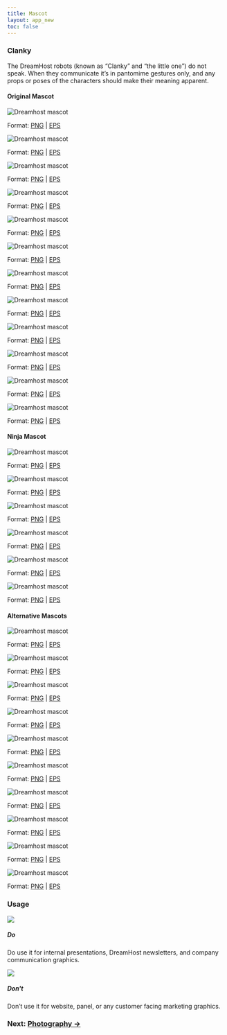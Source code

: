 ```yaml
---
title: Mascot
layout: app_new
toc: false
---
```


<div class="container-fluid p-0">
<div class="m-bottom-4">
<h3 class="m-bottom-2 t-bold">Clanky</h3>
<p>The DreamHost robots (known as “Clanky” and “the little one”) do not speak. When they communicate it’s in pantomime gestures only, and any props or poses of the characters should make their meaning apparent.</p>
</div>
<h4 class="m-bottom-2 t-bold">Original Mascot</h4>
	<div class="row">
		<div class="col-sm-6 col-md-2">
			<img class="bg-c-g100 m-0 rounded-top flex" src="{{site.baseurl}}/assets/images/mascot_new/m-1-1.png" alt="Dreamhost mascot" />
			<p class="rounded-bottom p-2 bg-c-b300 t-center t-c-w100">Format: <a class="t-c-w100" href="{{site.baseurl}}/assets/images/mascot_new/m-1-1.png" download>PNG</a> | <a class="t-c-w100" href="{{site.baseurl}}/assets/downloads/mascot_new/m-1-1.eps">EPS</a></p>
		</div>
		<div class="col-sm-6 col-md-2">
			<img class="bg-c-g100 m-0 rounded-top flex" src="{{site.baseurl}}/assets/images/mascot_new/m-1-2.png" alt="Dreamhost mascot" />
			<p class="rounded-bottom p-2 bg-c-b300 t-center t-c-w100">Format: <a class="t-c-w100" href="{{site.baseurl}}/assets/images/mascot_new/m-1-2.png" download>PNG</a> | <a class="t-c-w100" href="{{site.baseurl}}/assets/downloads/mascot_new/m-1-2.eps">EPS</a></p>
		</div>
		<div class="col-sm-6 col-md-2">
			<img class="bg-c-g100 m-0 rounded-top flex" src="{{site.baseurl}}/assets/images/mascot_new/m-1-3.png" alt="Dreamhost mascot" />
			<p class="rounded-bottom p-2 bg-c-b300 t-center t-c-w100">Format: <a class="t-c-w100" href="{{site.baseurl}}/assets/images/mascot_new/m-1-3.png" download>PNG</a> | <a class="t-c-w100" href="{{site.baseurl}}/assets/downloads/mascot_new/m-1-3.eps">EPS</a></p>
		</div>
		<div class="col-sm-6 col-md-2">
			<img class="bg-c-g100 m-0 rounded-top flex" src="{{site.baseurl}}/assets/images/mascot_new/m-1-4.png" alt="Dreamhost mascot" />
			<p class="rounded-bottom p-2 bg-c-b300 t-center t-c-w100">Format: <a class="t-c-w100" href="{{site.baseurl}}/assets/images/mascot_new/m-1-4.png" download>PNG</a> | <a class="t-c-w100" href="{{site.baseurl}}/assets/downloads/mascot_new/m-1-4.eps">EPS</a></p>
		</div>
		<div class="col-sm-6 col-md-2">
			<img class="bg-c-g100 m-0 rounded-top flex" src="{{site.baseurl}}/assets/images/mascot_new/m-1-5.png" alt="Dreamhost mascot" />
			<p class="rounded-bottom p-2 bg-c-b300 t-center t-c-w100">Format: <a class="t-c-w100" href="{{site.baseurl}}/assets/images/mascot_new/m-1-5.png" download>PNG</a> | <a class="t-c-w100" href="{{site.baseurl}}/assets/downloads/mascot_new/m-1-5.eps">EPS</a></p>
		</div>
		<div class="col-sm-6 col-md-2">
			<img class="bg-c-g100 m-0 rounded-top flex" src="{{site.baseurl}}/assets/images/mascot_new/m-1-6.png" alt="Dreamhost mascot" />
			<p class="rounded-bottom p-2 bg-c-b300 t-center t-c-w100">Format: <a class="t-c-w100" href="{{site.baseurl}}/assets/images/mascot_new/m-1-6.png" download>PNG</a> | <a class="t-c-w100" href="{{site.baseurl}}/assets/downloads/mascot_new/m-1-6.eps">EPS</a></p>
		</div>
	</div>
</div>

<div class="container-fluid p-0 m-bottom-4">
	<div class="row">
		<div class="col-sm-6 col-md-2">
			<img class="bg-c-g100 m-0 rounded-top flex" src="{{site.baseurl}}/assets/images/mascot_new/m-1-7.png" alt="Dreamhost mascot" />
			<p class="rounded-bottom p-2 bg-c-b300 t-center t-c-w100">Format: <a class="t-c-w100" href="{{site.baseurl}}/assets/images/mascot_new/m-1-7.png" download>PNG</a> | <a class="t-c-w100" href="{{site.baseurl}}/assets/downloads/mascot_new/m-1-7.eps">EPS</a></p>
		</div>
		<div class="col-sm-6 col-md-2">
			<img class="bg-c-g100 m-0 rounded-top flex" src="{{site.baseurl}}/assets/images/mascot_new/m-3-1.png" alt="Dreamhost mascot" />
			<p class="rounded-bottom p-2 bg-c-b300 t-center t-c-w100">Format: <a class="t-c-w100" href="{{site.baseurl}}/assets/images/mascot_new/m-3-1.png" download>PNG</a> | <a class="t-c-w100" href="{{site.baseurl}}/assets/downloads/mascot_new/m-3-1.eps">EPS</a></p>
		</div>
		<div class="col-sm-6 col-md-2">
			<img class="bg-c-g100 m-0 rounded-top flex" src="{{site.baseurl}}/assets/images/mascot_new/m-3-2.png" alt="Dreamhost mascot" />
			<p class="rounded-bottom p-2 bg-c-b300 t-center t-c-w100">Format: <a class="t-c-w100" href="{{site.baseurl}}/assets/images/mascot_new/m-3-2.png" download>PNG</a> | <a class="t-c-w100" href="{{site.baseurl}}/assets/downloads/mascot_new/m-3-2.eps">EPS</a></p>
		</div>
		<div class="col-sm-6 col-md-2">
			<img class="bg-c-g100 m-0 rounded-top flex" src="{{site.baseurl}}/assets/images/mascot_new/m-3-3.png" alt="Dreamhost mascot" />
			<p class="rounded-bottom p-2 bg-c-b300 t-center t-c-w100">Format: <a class="t-c-w100" href="{{site.baseurl}}/assets/images/mascot_new/m-3-3.png" download>PNG</a> | <a class="t-c-w100" href="{{site.baseurl}}/assets/downloads/mascot_new/m-3-3.eps">EPS</a></p>
		</div>
		<div class="col-sm-6 col-md-2">
			<img class="bg-c-g100 m-0 rounded-top flex" src="{{site.baseurl}}/assets/images/mascot_new/m-3-4.png" alt="Dreamhost mascot" />
			<p class="rounded-bottom p-2 bg-c-b300 t-center t-c-w100">Format: <a class="t-c-w100" href="{{site.baseurl}}/assets/images/mascot_new/m-3-4.png" download>PNG</a> | <a class="t-c-w100" href="{{site.baseurl}}/assets/downloads/mascot_new/m-3-4.eps">EPS</a></p>
		</div>
		<div class="col-sm-6 col-md-2">
			<img class="bg-c-g100 m-0 rounded-top flex" src="{{site.baseurl}}/assets/images/mascot_new/m-3-5.png" alt="Dreamhost mascot" />
			<p class="rounded-bottom p-2 bg-c-b300 t-center t-c-w100">Format: <a class="t-c-w100" href="{{site.baseurl}}/assets/images/mascot_new/m-3-5.png" download>PNG</a> | <a class="t-c-w100" href="{{site.baseurl}}/assets/downloads/mascot_new/m-3-5.eps">EPS</a></p>
		</div>
	</div>
</div>

<div class="container-fluid p-0 m-bottom-4">
<h4 class="m-bottom-2 t-bold">Ninja Mascot</h4>
	<div class="row">
		<div class="col-sm-6 col-md-2">
			<img class="bg-c-g100 m-0 rounded-top flex" src="{{site.baseurl}}/assets/images/mascot_new/m-2-1.png" alt="Dreamhost mascot" />
			<p class="rounded-bottom p-2 bg-c-b300 t-center t-c-w100">Format: <a class="t-c-w100" href="{{site.baseurl}}/assets/images/mascot_new/m-2-1.png" download>PNG</a> | <a class="t-c-w100" href="{{site.baseurl}}/assets/downloads/mascot_new/m-2-1.eps">EPS</a></p>
		</div>
		<div class="col-sm-6 col-md-2">
			<img class="bg-c-g100 m-0 rounded-top flex" src="{{site.baseurl}}/assets/images/mascot_new/m-2-2.png" alt="Dreamhost mascot" />
			<p class="rounded-bottom p-2 bg-c-b300 t-center t-c-w100">Format: <a class="t-c-w100" href="{{site.baseurl}}/assets/images/mascot_new/m-2-2.png" download>PNG</a> | <a class="t-c-w100" href="{{site.baseurl}}/assets/downloads/mascot_new/m-2-2.eps">EPS</a></p>
		</div>
		<div class="col-sm-6 col-md-2">
			<img class="bg-c-g100 m-0 rounded-top flex" src="{{site.baseurl}}/assets/images/mascot_new/m-2-3.png" alt="Dreamhost mascot" />
			<p class="rounded-bottom p-2 bg-c-b300 t-center t-c-w100">Format: <a class="t-c-w100" href="{{site.baseurl}}/assets/images/mascot_new/m-2-3.png" download>PNG</a> | <a class="t-c-w100" href="{{site.baseurl}}/assets/downloads/mascot_new/m-2-3.eps">EPS</a></p>
		</div>
		<div class="col-sm-6 col-md-2">
			<img class="bg-c-g100 m-0 rounded-top flex" src="{{site.baseurl}}/assets/images/mascot_new/m-2-4.png" alt="Dreamhost mascot" />
			<p class="rounded-bottom p-2 bg-c-b300 t-center t-c-w100">Format: <a class="t-c-w100" href="{{site.baseurl}}/assets/images/mascot_new/m-2-4.png" download>PNG</a> | <a class="t-c-w100" href="{{site.baseurl}}/assets/downloads/mascot_new/m-2-4.eps">EPS</a></p>
		</div>
		<div class="col-sm-6 col-md-2">
			<img class="bg-c-g100 m-0 rounded-top flex" src="{{site.baseurl}}/assets/images/mascot_new/m-2-5.png" alt="Dreamhost mascot" />
			<p class="rounded-bottom p-2 bg-c-b300 t-center t-c-w100">Format: <a class="t-c-w100" href="{{site.baseurl}}/assets/images/mascot_new/m-2-5.png" download>PNG</a> | <a class="t-c-w100" href="{{site.baseurl}}/assets/downloads/mascot_new/m-2-5.eps">EPS</a></p>
		</div>
		<div class="col-sm-6 col-md-2">
			<img class="bg-c-g100 m-0 rounded-top flex" src="{{site.baseurl}}/assets/images/mascot_new/m-2-6.png" alt="Dreamhost mascot" />
			<p class="rounded-bottom p-2 bg-c-b300 t-center t-c-w100">Format: <a class="t-c-w100" href="{{site.baseurl}}/assets/images/mascot_new/m-2-6.png" download>PNG</a> | <a class="t-c-w100" href="{{site.baseurl}}/assets/downloads/mascot_new/m-2-6.eps">EPS</a></p>
		</div>
	</div>
</div>

<div class="container-fluid p-0 m-bottom-4">
<h4 class="t-bold">Alternative Mascots</h4>
	<div class="row">
		<div class="col-sm-6 col-md-2">
			<img class="bg-c-g100 m-0 rounded-top flex" src="{{site.baseurl}}/assets/images/mascot_new/m-4-1.png" alt="Dreamhost mascot" />
			<p class="rounded-bottom p-2 bg-c-b300 t-center t-c-w100">Format: <a class="t-c-w100" href="{{site.baseurl}}/assets/images/mascot_new/m-4-1.png" download>PNG</a> | <a class="t-c-w100" href="{{site.baseurl}}/assets/downloads/mascot_new/m-4-1.eps">EPS</a></p>
		</div>
		<div class="col-sm-6 col-md-2">
			<img class="bg-c-g100 m-0 rounded-top flex" src="{{site.baseurl}}/assets/images/mascot_new/m-4-2.png" alt="Dreamhost mascot" />
			<p class="rounded-bottom p-2 bg-c-b300 t-center t-c-w100">Format: <a class="t-c-w100" href="{{site.baseurl}}/assets/images/mascot_new/m-4-2.png" download>PNG</a> | <a class="t-c-w100" href="{{site.baseurl}}/assets/downloads/mascot_new/m-4-2.eps">EPS</a></p>
		</div>
		<div class="col-sm-6 col-md-2">
			<img class="bg-c-g100 m-0 rounded-top flex" src="{{site.baseurl}}/assets/images/mascot_new/m-4-3.png" alt="Dreamhost mascot" />
			<p class="rounded-bottom p-2 bg-c-b300 t-center t-c-w100">Format: <a class="t-c-w100" href="{{site.baseurl}}/assets/images/mascot_new/m-4-3.png" download>PNG</a> | <a class="t-c-w100" href="{{site.baseurl}}/assets/downloads/mascot_new/m-4-3.eps">EPS</a></p>
		</div>
		<div class="col-sm-6 col-md-2">
			<img class="bg-c-g100 m-0 rounded-top flex" src="{{site.baseurl}}/assets/images/mascot_new/m-4-4.png" alt="Dreamhost mascot" />
			<p class="rounded-bottom p-2 bg-c-b300 t-center t-c-w100">Format: <a class="t-c-w100" href="{{site.baseurl}}/assets/images/mascot_new/m-4-4.png" download>PNG</a> | <a class="t-c-w100" href="{{site.baseurl}}/assets/downloads/mascot_new/m-4-4.eps">EPS</a></p>
		</div>
		<div class="col-sm-6 col-md-2">
			<img class="bg-c-g100 m-0 rounded-top flex" src="{{site.baseurl}}/assets/images/mascot_new/m-4-5.png" alt="Dreamhost mascot" />
			<p class="rounded-bottom p-2 bg-c-b300 t-center t-c-w100">Format: <a class="t-c-w100" href="{{site.baseurl}}/assets/images/mascot_new/m-4-5.png" download>PNG</a> | <a class="t-c-w100" href="{{site.baseurl}}/assets/downloads/mascot_new/m-4-5.eps">EPS</a></p>
		</div>
		<div class="col-sm-6 col-md-2">
			<img class="bg-c-g100 m-0 rounded-top flex" src="{{site.baseurl}}/assets/images/mascot_new/m-4-6.png" alt="Dreamhost mascot" />
			<p class="rounded-bottom p-2 bg-c-b300 t-center t-c-w100">Format: <a class="t-c-w100" href="{{site.baseurl}}/assets/images/mascot_new/m-4-6.png" download>PNG</a> | <a class="t-c-w100" href="{{site.baseurl}}/assets/downloads/mascot_new/m-4-6.eps">EPS</a></p>
		</div>
	</div>
</div>

<div class="container-fluid p-0 m-bottom-4">
	<div class="row">
		<div class="col-sm-6 col-md-2">
			<img class="bg-c-g100 m-0 rounded-top flex" src="{{site.baseurl}}/assets/images/mascot_new/m-4-7.png" alt="Dreamhost mascot" />
			<p class="rounded-bottom p-2 bg-c-b300 t-center t-c-w100">Format: <a class="t-c-w100" href="{{site.baseurl}}/assets/images/mascot_new/m-4-7.png" download>PNG</a> | <a class="t-c-w100" href="{{site.baseurl}}/assets/downloads/mascot_new/m-4-7.eps">EPS</a></p>
		</div>
		<div class="col-sm-6 col-md-2">
			<img class="bg-c-g100 m-0 rounded-top flex" src="{{site.baseurl}}/assets/images/mascot_new/m-4-8.png" alt="Dreamhost mascot" />
			<p class="rounded-bottom p-2 bg-c-b300 t-center t-c-w100">Format: <a class="t-c-w100" href="{{site.baseurl}}/assets/images/mascot_new/m-4-8.png" download>PNG</a> | <a class="t-c-w100" href="{{site.baseurl}}/assets/downloads/mascot_new/m-4-8.eps">EPS</a></p>
		</div>
		<div class="col-sm-6 col-md-2">
			<img class="bg-c-g100 m-0 rounded-top flex" src="{{site.baseurl}}/assets/images/mascot_new/m-4-9.png" alt="Dreamhost mascot" />
			<p class="rounded-bottom p-2 bg-c-b300 t-center t-c-w100">Format: <a class="t-c-w100" href="{{site.baseurl}}/assets/images/mascot_new/m-4-9.png" download>PNG</a> | <a class="t-c-w100" href="{{site.baseurl}}/assets/downloads/mascot_new/m-4-9.eps">EPS</a></p>
		</div>
		<div class="col-sm-6 col-md-2">
			<img class="bg-c-g100 m-0 rounded-top flex" src="{{site.baseurl}}/assets/images/mascot_new/m-4-10.png" alt="Dreamhost mascot" />
			<p class="rounded-bottom p-2 bg-c-b300 t-center t-c-w100">Format: <a class="t-c-w100" href="{{site.baseurl}}/assets/images/mascot_new/m-4-10.png" download>PNG</a> | <a class="t-c-w100" href="{{site.baseurl}}/assets/downloads/mascot_new/m-4-10.eps">EPS</a></p>
		</div>
	</div>
</div>

<h3 class="m-bottom-2 t-bold">Usage</h3>

<div class="row m-bottom-4">
    <div class="col-12 col-md-6 flex">
     <div class= "Card bg-c-w100 rounded-container shadow-high p-0 m-0 ">
	 	 <img class="m-auto flex" src='{{site.baseurl}}/assets/images/mascot_new/clanky-do.png'/>
<div class= "p-4 border-c-b300 border-top-3 border-solid">
 <h5 class="t-bold t-c-b300">Do</h5>
      <p>Do use it for internal presentations, DreamHost newsletters, and company communication graphics.</p>
      </div>
  </div>
</div>

<div class="col-12 col-md-6 flex">
     <div class= "Card bg-c-w100 rounded-container shadow-high p-0 m-0 ">
	 	 <img class="m-auto flex" src='{{site.baseurl}}/assets/images/mascot_new/clanky-dont.png'/>
<div class= "p-4 border-c-r300 border-top-3 border-solid">
 <h5 class="t-bold t-c-r300">Don't</h5>
      <p>Don’t use it for website, panel, or any customer facing marketing graphics.</p>
      </div>
  </div>
</div>




</div>

<h3 class ="t-bold t-right m-0">  Next: <a href="">Photography →</a></h3> 